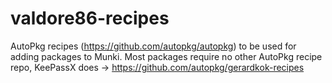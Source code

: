 # valdore86-recipes

AutoPkg recipes (https://github.com/autopkg/autopkg) to be used for adding packages to Munki.
Most packages require no other AutoPkg recipe repo, KeePassX does -> https://github.com/autopkg/gerardkok-recipes
